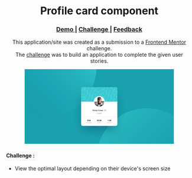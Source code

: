 <h1 align="center">Profile card component</h1>

<div align="center">
  <h3>
    <a href="https://profile-card-components.web.app">
      Demo
    </a>
    <span> | </span>
    <a href="https://www.frontendmentor.io/challenges/profile-card-component-cfArpWshJ">
      Challenge
    </a>
    <span> | </span>
    <a href="mailto: pangestu.ncp@gmail.com">
      Feedback
    </a>
  </h3>
</div>
<p align="center">This application/site was created as a submission to a <a href="https://www.frontendmentor.io/">Frontend Mentor</a> challenge.<br/> The <a href="https://www.frontendmentor.io/challenges/profile-card-component-cfArpWshJ">challenge</a> was to build an application to complete the given user stories.</p>

<div align="center" width="100%">
  <img src="design/desktop-design.jpg" width="80%">
</div>



#### Challenge :
- View the optimal layout depending on their device's screen size
